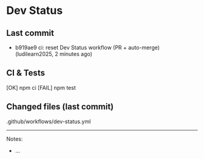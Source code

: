 # Dev Status

## Last commit
- b919ae9 ci: reset Dev Status workflow (PR + auto-merge) (ludilearn2025, 2 minutes ago)
## CI & Tests
[OK] npm ci
[FAIL] npm test

## Changed files (last commit)
.github/workflows/dev-status.yml

---
Notes:
- ...

